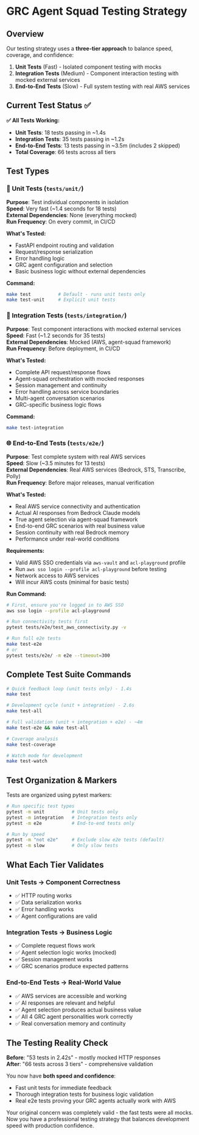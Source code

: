 # GRC Agent Squad Testing Strategy

## Overview

Our testing strategy uses a **three-tier approach** to balance speed, coverage, and confidence:

1. **Unit Tests** (Fast) - Isolated component testing with mocks
2. **Integration Tests** (Medium) - Component interaction testing with mocked external services  
3. **End-to-End Tests** (Slow) - Full system testing with real AWS services

## Current Test Status ✅

**✅ All Tests Working:**
- **Unit Tests**: 18 tests passing in ~1.4s
- **Integration Tests**: 35 tests passing in ~1.2s  
- **End-to-End Tests**: 13 tests passing in ~3.5m (includes 2 skipped)
- **Total Coverage**: 66 tests across all tiers

## Test Types

### 🧪 Unit Tests (`tests/unit/`)
**Purpose**: Test individual components in isolation  
**Speed**: Very fast (~1.4 seconds for 18 tests)  
**External Dependencies**: None (everything mocked)  
**Run Frequency**: On every commit, in CI/CD

**What's Tested:**
- FastAPI endpoint routing and validation
- Request/response serialization
- Error handling logic
- GRC agent configuration and selection
- Basic business logic without external dependencies

**Command:**
```bash
make test          # Default - runs unit tests only
make test-unit     # Explicit unit tests
```

### 🔗 Integration Tests (`tests/integration/`)
**Purpose**: Test component interactions with mocked external services  
**Speed**: Fast (~1.2 seconds for 35 tests)  
**External Dependencies**: Mocked (AWS, agent-squad framework)  
**Run Frequency**: Before deployment, in CI/CD

**What's Tested:**
- Complete API request/response flows
- Agent-squad orchestration with mocked responses
- Session management and continuity
- Error handling across service boundaries
- Multi-agent conversation scenarios
- GRC-specific business logic flows

**Command:**
```bash
make test-integration
```

### 🌐 End-to-End Tests (`tests/e2e/`)
**Purpose**: Test complete system with real AWS services  
**Speed**: Slow (~3.5 minutes for 13 tests)  
**External Dependencies**: Real AWS services (Bedrock, STS, Transcribe, Polly)  
**Run Frequency**: Before major releases, manual verification

**What's Tested:**
- Real AWS service connectivity and authentication
- Actual AI responses from Bedrock Claude models
- True agent selection via agent-squad framework
- End-to-end GRC scenarios with real business value
- Session continuity with real Bedrock memory
- Performance under real-world conditions

**Requirements:**
- Valid AWS SSO credentials via `aws-vault` and `acl-playground` profile
- Run `aws sso login --profile acl-playground` before testing
- Network access to AWS services
- Will incur AWS costs (minimal for basic tests)

**Run Command:**
```bash
# First, ensure you're logged in to AWS SSO
aws sso login --profile acl-playground

# Run connectivity tests first
pytest tests/e2e/test_aws_connectivity.py -v

# Run full e2e tests
make test-e2e
# or
pytest tests/e2e/ -m e2e --timeout=300
```

## Complete Test Suite Commands

```bash
# Quick feedback loop (unit tests only) - 1.4s
make test

# Development cycle (unit + integration) - 2.6s  
make test-all

# Full validation (unit + integration + e2e) - ~4m
make test-e2e && make test-all

# Coverage analysis
make test-coverage

# Watch mode for development
make test-watch
```

## Test Organization & Markers

Tests are organized using pytest markers:

```bash
# Run specific test types
pytest -m unit          # Unit tests only
pytest -m integration   # Integration tests only  
pytest -m e2e           # End-to-end tests only

# Run by speed
pytest -m "not e2e"     # Exclude slow e2e tests (default)
pytest -m slow          # Only slow tests
```

## What Each Tier Validates

### Unit Tests → Component Correctness
- ✅ HTTP routing works
- ✅ Data serialization works
- ✅ Error handling works
- ✅ Agent configurations are valid

### Integration Tests → Business Logic 
- ✅ Complete request flows work
- ✅ Agent selection logic works (mocked)
- ✅ Session management works
- ✅ GRC scenarios produce expected patterns

### End-to-End Tests → Real-World Value
- ✅ AWS services are accessible and working
- ✅ AI responses are relevant and helpful
- ✅ Agent selection produces actual business value
- ✅ All 4 GRC agent personalities work correctly
- ✅ Real conversation memory and continuity

## The Testing Reality Check

**Before**: "53 tests in 2.42s" - mostly mocked HTTP responses  
**After**: "66 tests across 3 tiers" - comprehensive validation

You now have **both speed and confidence**:
- Fast unit tests for immediate feedback
- Thorough integration tests for business logic validation  
- Real e2e tests proving your GRC agents actually work with AWS

Your original concern was completely valid - the fast tests were all mocks. Now you have a professional testing strategy that balances development speed with production confidence. 